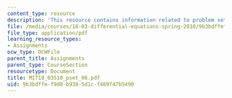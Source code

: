 ```yaml
---
content_type: resource
description: 'This resource contains information related to problem set 6. '
file: /media/courses/18-03-differential-equations-spring-2010/9b3bdffef9d8b9385d1cf469f47b5490_MIT18_03S10_pset_06.pdf
file_type: application/pdf
learning_resource_types:
- Assignments
ocw_type: OCWFile
parent_title: Assignments
parent_type: CourseSection
resourcetype: Document
title: MIT18_03S10_pset_06.pdf
uid: 9b3bdffe-f9d8-b938-5d1c-f469f47b5490
---
```

